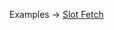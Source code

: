 <p class="ExampleLinks">Examples <span class="ExampleLinksTitleSeparator">-></span> <a href="../../examples/anyware/anyware_slot_slot-fetch__slot-fetch">Slot Fetch</a></p>
